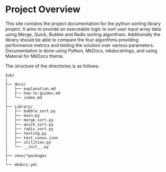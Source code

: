 ﻿# Project Overview

This site contains the project documentation for the
python sorting library project.
It aims to provide an executable logic to sort user
input array data using Merge, Quick, Bubble and Radix
sorting algorithsm. Additionally the library should be
able to compare the four algorithms providing performance
metrics and testing the solution over various parameters.
Documentation is done using Python, MkDocs, mkdocstrings,
and using Material for MkDocs theme.

The structure of the directories is as follows:

    Sub/
    │
    ├── docs/
    │   ├── explanation.md
    │   ├── how-to-guides.md
    │   └── index.md
    │
    ├── Library/
    │   ├── bubble_sort.py
    │   ├── main.py
    │   ├── merge_sort.py
    │   ├── quick_sort.py
    │   ├── radix_sort.py
    │   ├── testing.py
    │   ├── test_cases.json
    │   ├── utilities.py
    │   └── __init__.py
    |
    ├── venv/*packages
    │
    └── mkdocs.yml
